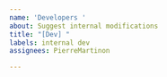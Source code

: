 ```yaml
---
name: 'Developers '
about: Suggest internal modifications
title: "[Dev] "
labels: internal dev
assignees: PierreMartinon

---
```



